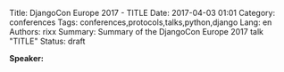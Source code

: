 Title: DjangoCon Europe 2017 - TITLE
Date:   2017-04-03 01:01
Category: conferences
Tags: conferences,protocols,talks,python,django
Lang: en
Authors: rixx
Summary: Summary of the DjangoCon Europe 2017 talk "TITLE"
Status: draft

**Speaker:** 

## 

